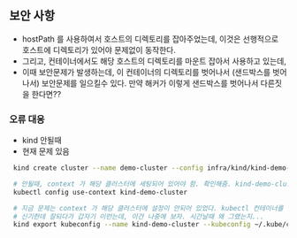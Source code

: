 ## 보안 사항

- hostPath 를 사용하여서 호스트의 디렉토리를 잡아주었는데, 이것은 선행적으로 호스트에 디렉토리가 있어야 문제없이 동작한다.
- 그리고, 컨테이너에서도 해당 호스트의 디렉토리를 마운트 잡아서 사용하고 있는데,
- 이때 보안문제가 발생하는데, 이 컨테이너의 디렉토리를 벗어나서 (샌드박스를 벗어나서) 보안문제를 일으킬수 있다. 만약 해커가 이렇게 샌드박스를 벗어나서 다른짓을 한다면??

### 오류 대응
- kind 안될때
- 현재 문제 있음  

```bash
 kind create cluster --name demo-cluster --config infra/kind/kind-demo-cluster.yaml --image kindest/node:v1.31.9 --wait 5m --retain

 # 안될때, context 가 해당 클러스터에 세팅되어 있어야 함. 확인해줌. kind-demo-cluster 라고 이름을 명명함.
 kubectl config use-context kind-demo-cluster

 # 지금 문제는 context 가 해당 클러스터에 설정이 안되어 있었다. kubectl 컨테이너를 사용하고 있는데 설정의 문제가 있었다. 일단 해당 컨테이너는 수정하지 않음.
 # 신기한데 잘되다가 갑자기 이런는데, 이건 나중에 보자. 시간날때 왜 그랬는지...
 kind export kubeconfig --name kind-demo-cluster --kubeconfig ~/.kube/config

```